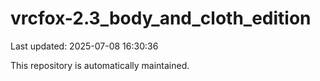 # vrcfox-2.3_body_and_cloth_edition

Last updated: 2025-07-08 16:30:36

This repository is automatically maintained.
